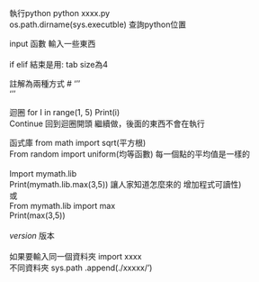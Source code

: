 執行python  python xxxx.py<br>
os.path.dirname(sys.executble) 查詢python位置<br>


input  函數 輸入一些東西<br>
<br>
if elif  結束是用: tab size為4<br>

註解為兩種方式 #     ‘’’ <br>
                    ‘’’<br>

迴圈 		for I in range(1, 5)       Print(i)<br>
            Continue 回到迴圈開頭 繼續做，後面的東西不會在執行<br>

函式庫   from math import sqrt(平方根)<br>
         From random import uniform(均等函數) 每一個點的平均值是一樣的<br>
<br>
         Import mymath.lib<br>
         Print(mymath.lib.max(3,5))  讓人家知道怎麼來的 增加程式可讀性)<br>
         或<br>
         From mymath.lib import max<br>
         Print(max(3,5))<br>
         <br>
_version_ 版本<br>
<br>
如果要輸入同一個資料夾 import xxxx<br>
          不同資料夾  sys.path .append(./xxxxx/’)<br>
       


